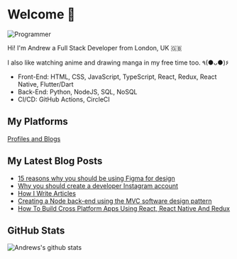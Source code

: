 # Welcome 👋

![Programmer](https://res.cloudinary.com/d74fh3kw/image/upload/v1617063549/twitter-banner_wtcajg.png 'Programmer')

Hi! I'm Andrew a Full Stack Developer from London, UK 🇬🇧

I also like watching anime and drawing manga in my free time too. ٩(●ᴗ●)۶

- Front-End: HTML, CSS, JavaScript, TypeScript, React, Redux, React Native, Flutter/Dart
- Back-End: Python, NodeJS, SQL, NoSQL
- CI/CD: GitHub Actions, CircleCI

## My Platforms

[Profiles and Blogs](https://linktr.ee/andrewbaisden)

## My Latest Blog Posts

<!-- BLOG-POST-LIST:START -->
- [15 reasons why you should be using Figma for design](https://dev.to/andrewbaisden/15-reasons-why-you-should-be-using-figma-for-design-nd5)
- [Why you should create a developer Instagram account](https://dev.to/andrewbaisden/why-you-should-create-a-developer-instagram-account-35m2)
- [How I Write Articles](https://dev.to/andrewbaisden/how-i-write-articles-3985)
- [Creating a Node back-end using the MVC software design pattern](https://dev.to/andrewbaisden/creating-a-node-back-end-using-the-mvc-software-design-pattern-5d82)
- [How To Build Cross Platform Apps Using React, React Native And Redux](https://dev.to/andrewbaisden/how-to-build-cross-platform-apps-using-react-react-native-and-redux-212o)
<!-- BLOG-POST-LIST:END -->

## GitHub Stats

![Andrews's github stats](https://github-readme-stats.vercel.app/api?username=andrewbaisden&show_icons=true&theme=tokyonight)
